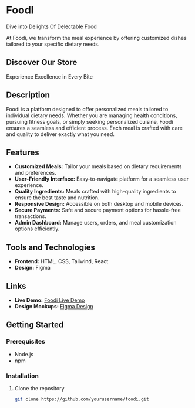 # FoodI

Dive into Delights Of Delectable Food

At Foodi, we transform the meal experience by offering customized dishes tailored to your specific dietary needs.

## Discover Our Store

Experience Excellence in Every Bite

## Description
Foodi is a platform designed to offer personalized meals tailored to individual dietary needs. Whether you are managing health conditions, pursuing fitness goals, or simply seeking personalized cuisine, Foodi ensures a seamless and efficient process. Each meal is crafted with care and quality to deliver exactly what you need.

## Features
- **Customized Meals:** Tailor your meals based on dietary requirements and preferences.
- **User-Friendly Interface:** Easy-to-navigate platform for a seamless user experience.
- **Quality Ingredients:** Meals crafted with high-quality ingredients to ensure the best taste and nutrition.
- **Responsive Design:** Accessible on both desktop and mobile devices.
- **Secure Payments:** Safe and secure payment options for hassle-free transactions.
- **Admin Dashboard:** Manage users, orders, and meal customization options efficiently.

## Tools and Technologies
- **Frontend:** HTML, CSS, Tailwind, React
- **Design:** Figma

## Links
- **Live Demo:** [Foodi Live Demo](http://yourlivedemolink.com)
- **Design Mockups:** [Figma Design](http://yourfigmalink.com)

## Getting Started

### Prerequisites
- Node.js
- npm

### Installation
1. Clone the repository
   ```sh
   git clone https://github.com/yourusername/foodi.git
